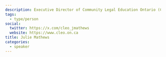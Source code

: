 ```yaml
---
description: Executive Director of Community Legal Education Ontario (CLEO)
tags:
  - type/person
social:
  twitter: https://x.com/cleo_jmathews
  website: https://www.cleo.on.ca
title: Julie Mathews
categories:
  - speaker
---
```

